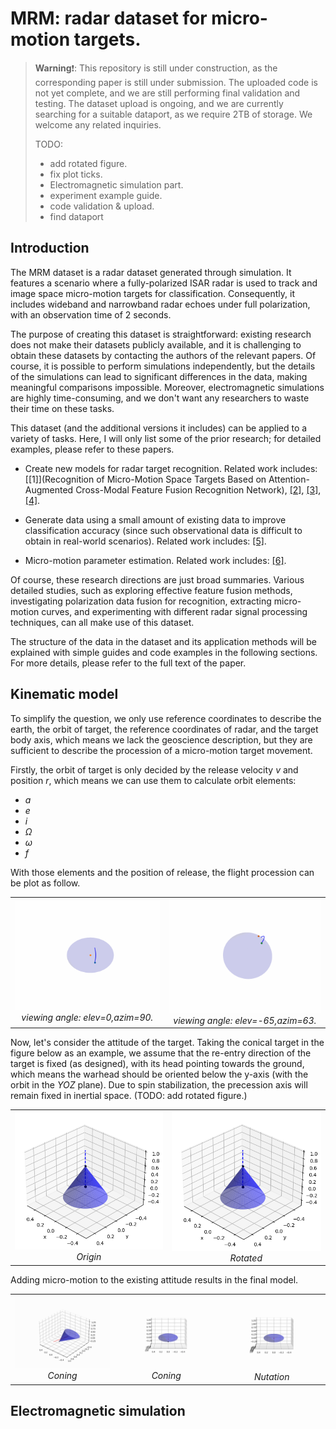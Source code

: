 # MRM: radar dataset for micro-motion targets.

> **Warning**❗:  This repository is still under construction, as the corresponding paper is still under submission. The uploaded code is not yet complete, and we are still performing final validation and testing. The dataset upload is ongoing, and we are currently searching for a suitable dataport, as we require 2TB of storage. We welcome any related inquiries.
>
> TODO: 
>
> - add rotated figure.
> - fix plot ticks.
> - Electromagnetic simulation part.
> - experiment example guide.
> - code validation & upload.
> - find dataport

## Introduction

The MRM dataset is a radar dataset generated through simulation. It features a scenario where a fully-polarized ISAR radar is used to track and image space micro-motion targets for classification. Consequently, it includes wideband and narrowband radar echoes under full polarization, with an observation time of 2 seconds.

The purpose of creating this dataset is straightforward: existing research does not make their datasets publicly available, and it is challenging to obtain these datasets by contacting the authors of the relevant papers. Of course, it is possible to perform simulations independently, but the details of the simulations can lead to significant differences in the data, making meaningful comparisons impossible. Moreover, electromagnetic simulations are highly time-consuming, and we don't want any researchers to waste their time on these tasks.

This dataset (and the additional versions it includes) can be applied to a variety of tasks. Here, I will only list some of the prior research; for detailed examples, please refer to these papers.

- Create new models for radar target recognition. Related work includes:[[1]](Recognition of Micro-Motion Space Targets Based on Attention-Augmented Cross-Modal Feature Fusion Recognition Network), [[2]](https://ieeexplore.ieee.org/document/9691916/), [[3]](https://ieeexplore.ieee.org/document/10281917/), [[4]](https://ieeexplore.ieee.org/document/10431715/). 
- Generate data using a small amount of existing data to improve classification accuracy (since such observational data is difficult to obtain in real-world scenarios). Related work includes: [[5]](https://www.mdpi.com/2072-4292/15/21/5085).

- Micro-motion parameter estimation. Related work includes: [[6]](https://www.mdpi.com/2072-4292/14/15/3691).

Of course, these research directions are just broad summaries. Various detailed studies, such as exploring effective feature fusion methods, investigating polarization data fusion for recognition, extracting micro-motion curves, and experimenting with different radar signal processing techniques, can all make use of this dataset.

The structure of the data in the dataset and its application methods will be explained with simple guides and code examples in the following sections. For more details, please refer to the full text of the paper.

## Kinematic model

To simplify the question, we only use reference coordinates to describe the earth, the orbit of target, the reference coordinates of radar, and the target body axis, which means we lack the geoscience description, but they are sufficient to describe the procession of a micro-motion target movement.

Firstly, the orbit of target is only decided by the release velocity $v$ and position $r$, which means we can use them to calculate orbit elements: 

- $a$
- $e$
- $i$
- $\Omega$
- $\omega$
- $f$

With those elements and the position of release, the flight procession can be plot as follow.

<table>
    <tr>
        <td style="text-align: center;">
            <img src="./figure/animation_0.gif" alt="Image 1" width="500"/>
            <br>
            <i>viewing angle: elev=0,azim=90.</i>
        </td>
        <td style="text-align: center;">
            <img src="./figure/animation_1.gif" alt="Image 2" width="500"/>
            <br>
            <i>viewing angle: elev=-65,azim=63.</i>
        </td>
    </tr>
</table>

Now, let's consider the attitude of the target. Taking the conical target in the figure below as an example, we assume that the re-entry direction of the target is fixed (as designed), with its head pointing towards the ground, which means the warhead should be oriented below the y-axis (with the orbit in the $YOZ$ plane). Due to spin stabilization, the precession axis will remain fixed in inertial space. (TODO: add rotated figure.)

<table>
    <tr>
        <td style="text-align: center;">
            <img src="./figure/output.png" alt="Image 1" width="300"/>
            <br>
            <i>Origin</i>
        </td>
        <td style="text-align: center;">
            <img src="./figure/output.png" alt="Image 2" width="300"/>
            <br>
            <i>Rotated</i>
        </td>
    </tr>
</table>

Adding micro-motion to the existing attitude results in the final model.

<table>
    <tr>
        <td style="text-align: center;">
            <img src="./figure/30130.gif" alt="Image 1" width="300"/>
            <br>
            <i>Coning</i>
        </td>
        <td style="text-align: center;">
            <img src="./figure/090.gif" alt="Image 2" width="300"/>
            <br>
            <i>Coning</i>
        </td>
        <td style="text-align: center;">
            <img src="./figure/test.gif" alt="Image 2" width="300"/>
            <br>
            <i>Nutation</i>
        </td>
    </tr>
</table>



## Electromagnetic simulation

